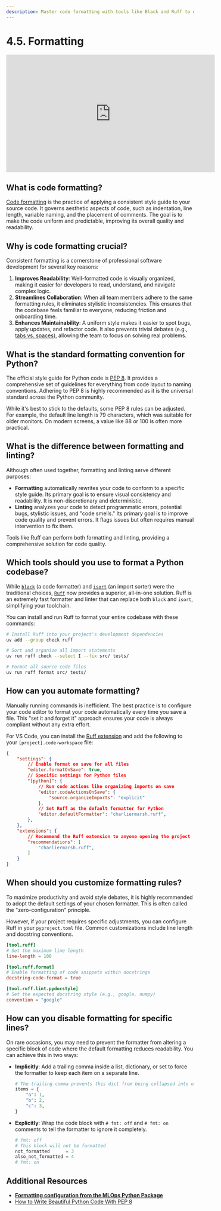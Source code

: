 ```yaml
---
description: Master code formatting with tools like Black and Ruff to enhance readability, maintainability, and consistency within your Python codebase. Learn how to use automated formatting tools to enforce PEP 8 standards and optimize your code for collaboration.
---
```


# 4.5. Formatting

<iframe class="youtube" width="560" height="315" src="https://www.youtube.com/embed/eyH-q5RMjIw?si=DUsoITxRZAmbWsym" title="YouTube video player" frameborder="0" allow="accelerometer; autoplay; clipboard-write; encrypted-media; gyroscope; picture-in-picture; web-share" referrerpolicy="strict-origin-when-cross-origin" allowfullscreen></iframe>

## What is code formatting?

[Code formatting](https://peps.python.org/pep-0008/) is the practice of applying a consistent style guide to your source code. It governs aesthetic aspects of code, such as indentation, line length, variable naming, and the placement of comments. The goal is to make the code uniform and predictable, improving its overall quality and readability.

## Why is code formatting crucial?

Consistent formatting is a cornerstone of professional software development for several key reasons:

1.  **Improves Readability**: Well-formatted code is visually organized, making it easier for developers to read, understand, and navigate complex logic.
2.  **Streamlines Collaboration**: When all team members adhere to the same formatting rules, it eliminates stylistic inconsistencies. This ensures that the codebase feels familiar to everyone, reducing friction and onboarding time.
3.  **Enhances Maintainability**: A uniform style makes it easier to spot bugs, apply updates, and refactor code. It also prevents trivial debates (e.g., [tabs vs. spaces](https://wiki.c2.com/?TabsVersusSpaces)), allowing the team to focus on solving real problems.

## What is the standard formatting convention for Python?

The official style guide for Python code is [PEP 8](https://peps.python.org/pep-0008/). It provides a comprehensive set of guidelines for everything from code layout to naming conventions. Adhering to PEP 8 is highly recommended as it is the universal standard across the Python community.

While it's best to stick to the defaults, some PEP 8 rules can be adjusted. For example, the default line length is 79 characters, which was suitable for older monitors. On modern screens, a value like 88 or 100 is often more practical.

## What is the difference between formatting and linting?

Although often used together, formatting and linting serve different purposes:

-   **Formatting** automatically rewrites your code to conform to a specific style guide. Its primary goal is to ensure visual consistency and readability. It is non-discretionary and deterministic.
-   **Linting** analyzes your code to detect programmatic errors, potential bugs, stylistic issues, and "code smells." Its primary goal is to improve code quality and prevent errors. It flags issues but often requires manual intervention to fix them.

Tools like Ruff can perform both formatting and linting, providing a comprehensive solution for code quality.

## Which tools should you use to format a Python codebase?

While [`black`](https://black.readthedocs.io/en/stable/) (a code formatter) and [`isort`](https://pycqa.github.io/isort/) (an import sorter) were the traditional choices, [`Ruff`](https://docs.astral.sh/ruff/formatter/) now provides a superior, all-in-one solution. Ruff is an extremely fast formatter and linter that can replace both `black` and `isort`, simplifying your toolchain.

You can install and run Ruff to format your entire codebase with these commands:

```bash
# Install Ruff into your project's development dependencies
uv add --group check ruff

# Sort and organize all import statements
uv run ruff check --select I --fix src/ tests/

# Format all source code files
uv run ruff format src/ tests/
```

## How can you automate formatting?

Manually running commands is inefficient. The best practice is to configure your code editor to format your code automatically every time you save a file. This "set it and forget it" approach ensures your code is always compliant without any extra effort.

For VS Code, you can install the [Ruff extension](https://marketplace.visualstudio.com/items?itemName=charliermarsh.ruff) and add the following to your `[project].code-workspace` file:

```json
{
	"settings": {
		// Enable format on save for all files
		"editor.formatOnSave": true,
		// Specific settings for Python files
		"[python]": {
			// Run code actions like organizing imports on save
			"editor.codeActionsOnSave": {
				"source.organizeImports": "explicit"
			},
			// Set Ruff as the default formatter for Python
			"editor.defaultFormatter": "charliermarsh.ruff",
		},
	},
	"extensions": {
		// Recommend the Ruff extension to anyone opening the project
		"recommendations": [
			"charliermarsh.ruff",
		]
	}
}
```

## When should you customize formatting rules?

To maximize productivity and avoid style debates, it is highly recommended to adopt the default settings of your chosen formatter. This is often called the "zero-configuration" principle.

However, if your project requires specific adjustments, you can configure Ruff in your `pyproject.toml` file. Common customizations include line length and docstring conventions.

```toml
[tool.ruff]
# Set the maximum line length
line-length = 100

[tool.ruff.format]
# Enable formatting of code snippets within docstrings
docstring-code-format = true

[tool.ruff.lint.pydocstyle]
# Set the expected docstring style (e.g., google, numpy)
convention = "google"
```

## How can you disable formatting for specific lines?

On rare occasions, you may need to prevent the formatter from altering a specific block of code where the default formatting reduces readability. You can achieve this in two ways:

-   **Implicitly**: Add a trailing comma inside a list, dictionary, or set to force the formatter to keep each item on a separate line.

    ```python
    # The trailing comma prevents this dict from being collapsed into one line
    items = {
        "a": 1,
        "b": 2,
        "c": 3,
    }
    ```

-   **Explicitly**: Wrap the code block with `# fmt: off` and `# fmt: on` comments to tell the formatter to ignore it completely.

    ```python
    # fmt: off
    # This block will not be formatted
    not_formatted      = 3
    also_not_formatted = 4
    # fmt: on
    ```

## Additional Resources

-   **[Formatting configuration from the MLOps Python Package](https://github.com/fmind/mlops-python-package/blob/main/pyproject.toml)**
-   [How to Write Beautiful Python Code With PEP 8](https://realpython.com/python-pep8/)
